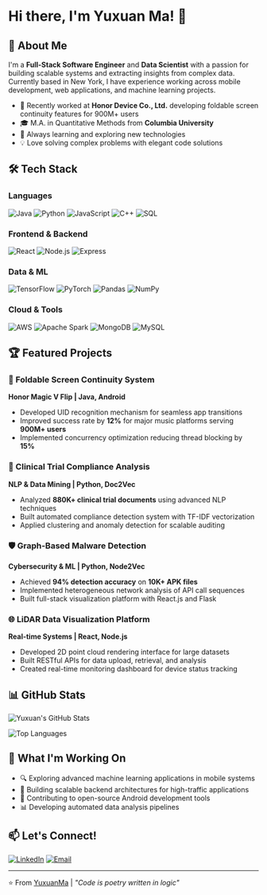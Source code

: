 # Hi there, I'm Yuxuan Ma! 👋

## 🚀 About Me

I'm a **Full-Stack Software Engineer** and **Data Scientist** with a passion for building scalable systems and extracting insights from complex data. Currently based in New York, I have experience working across mobile development, web applications, and machine learning projects.

- 🔭 Recently worked at **Honor Device Co., Ltd.** developing foldable screen continuity features for 900M+ users
- 🎓 M.A. in Quantitative Methods from **Columbia University**
- 🌱 Always learning and exploring new technologies
- 💡 Love solving complex problems with elegant code solutions

## 🛠️ Tech Stack

### Languages
![Java](https://img.shields.io/badge/Java-007396?style=for-the-badge&logo=java&logoColor=white)
![Python](https://img.shields.io/badge/Python-3776AB?style=for-the-badge&logo=python&logoColor=white)
![JavaScript](https://img.shields.io/badge/JavaScript-F7DF1E?style=for-the-badge&logo=javascript&logoColor=black)
![C++](https://img.shields.io/badge/C++-00599C?style=for-the-badge&logo=cplusplus&logoColor=white)
![SQL](https://img.shields.io/badge/SQL-336791?style=for-the-badge&logo=postgresql&logoColor=white)

### Frontend & Backend
![React](https://img.shields.io/badge/React-61DAFB?style=for-the-badge&logo=react&logoColor=black)
![Node.js](https://img.shields.io/badge/Node.js-339933?style=for-the-badge&logo=nodedotjs&logoColor=white)
![Express](https://img.shields.io/badge/Express-000000?style=for-the-badge&logo=express&logoColor=white)

### Data & ML
![TensorFlow](https://img.shields.io/badge/TensorFlow-FF6F00?style=for-the-badge&logo=tensorflow&logoColor=white)
![PyTorch](https://img.shields.io/badge/PyTorch-EE4C2C?style=for-the-badge&logo=pytorch&logoColor=white)
![Pandas](https://img.shields.io/badge/Pandas-150458?style=for-the-badge&logo=pandas&logoColor=white)
![NumPy](https://img.shields.io/badge/NumPy-013243?style=for-the-badge&logo=numpy&logoColor=white)

### Cloud & Tools
![AWS](https://img.shields.io/badge/AWS-232F3E?style=for-the-badge&logo=amazonaws&logoColor=white)
![Apache Spark](https://img.shields.io/badge/Apache%20Spark-E25A1C?style=for-the-badge&logo=apachespark&logoColor=white)
![MongoDB](https://img.shields.io/badge/MongoDB-47A248?style=for-the-badge&logo=mongodb&logoColor=white)
![MySQL](https://img.shields.io/badge/MySQL-4479A1?style=for-the-badge&logo=mysql&logoColor=white)

## 🏆 Featured Projects

### 📱 Foldable Screen Continuity System
**Honor Magic V Flip | Java, Android**
- Developed UID recognition mechanism for seamless app transitions
- Improved success rate by **12%** for major music platforms serving **900M+ users**
- Implemented concurrency optimization reducing thread blocking by **15%**

### 🔬 Clinical Trial Compliance Analysis
**NLP & Data Mining | Python, Doc2Vec**
- Analyzed **880K+ clinical trial documents** using advanced NLP techniques
- Built automated compliance detection system with TF-IDF vectorization
- Applied clustering and anomaly detection for scalable auditing

### 🛡️ Graph-Based Malware Detection
**Cybersecurity & ML | Python, Node2Vec**
- Achieved **94% detection accuracy** on **10K+ APK files**
- Implemented heterogeneous network analysis of API call sequences
- Built full-stack visualization platform with React.js and Flask

### 🌐 LiDAR Data Visualization Platform
**Real-time Systems | React, Node.js**
- Developed 2D point cloud rendering interface for large datasets
- Built RESTful APIs for data upload, retrieval, and analysis
- Created real-time monitoring dashboard for device status tracking

## 📊 GitHub Stats

![Yuxuan's GitHub Stats](https://github-readme-stats.vercel.app/api?username=yourusername&show_icons=true&theme=tokyonight&hide_border=true)

![Top Languages](https://github-readme-stats.vercel.app/api/top-langs/?username=yourusername&layout=compact&theme=tokyonight&hide_border=true)

## 🎯 What I'm Working On

- 🔍 Exploring advanced machine learning applications in mobile systems
- 🚀 Building scalable backend architectures for high-traffic applications
- 📱 Contributing to open-source Android development tools
- 📊 Developing automated data analysis pipelines

## 📫 Let's Connect!

[![LinkedIn](https://img.shields.io/badge/LinkedIn-0077B5?style=for-the-badge&logo=linkedin&logoColor=white)](https://linkedin.com/in/yourprofile)
[![Email](https://img.shields.io/badge/Email-D14836?style=for-the-badge&logo=gmail&logoColor=white)](mailto:yuxumaaa@gmail.com)

---

⭐️ From [YuxuanMa](https://github.com/yourusername) | *"Code is poetry written in logic"*
